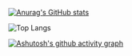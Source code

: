 [![Anurag's GitHub stats](https://github-readme-stats.vercel.app/api?username=tanvx-training)](https://github.com/anuraghazra/github-readme-stats)

![Top Langs](https://github-readme-stats.vercel.app/api/top-langs/?username=tanvx-training&size_weight=0.5&count_weight=0.5)

[![Ashutosh's github activity graph](https://github-readme-activity-graph.vercel.app/graph?username=tanvx-training)](https://github.com/ashutosh00710/github-readme-activity-graph)
